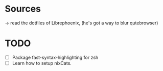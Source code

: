 # Sources 
-> read the dotfiles of Librephoenix, (he's got a way to blur qutebrowser)

# TODO
- [ ] Package fast-syntax-highlighting for zsh
- [ ] Learn how to setup nixCats.
